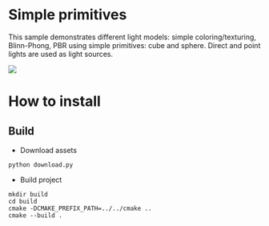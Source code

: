 # Simple primitives

This sample demonstrates different light models: simple coloring/texturing, Blinn-Phong, PBR using simple primitives: cube and sphere. Direct and point lights are used as light sources.

![](https://media.giphy.com/media/v1.Y2lkPTc5MGI3NjExdjBlOHVkdHgzMHp0azF4ajdnMDAzOTBwZHJrdXhrNWt3eGtueThzeSZlcD12MV9pbnRlcm5hbF9naWZfYnlfaWQmY3Q9Zw/4vdciHdGZ26bPBSjo6/giphy.gif)

# How to install

## Build

- Download assets
```
python download.py
```
- Build project
```
mkdir build
cd build
cmake -DCMAKE_PREFIX_PATH=../../cmake ..
cmake --build .